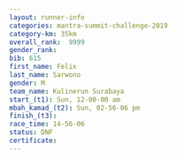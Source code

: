 ```yaml
---
layout: runner-info 
categories: mantra-summit-challenge-2019 
category-km: 35km 
overall_rank:  9999
gender_rank: 
bib: 615
first_name: Felix
last_name: Sarwono
gender: M
team_name: Kulinerun Surabaya
start_(t1): Sun, 12-00-00 am
mbah_kamad_(t2): Sun, 02-56-06 pm
finish_(t3): 
race_time: 14-56-06
status: DNF
certificate: 
---
```

